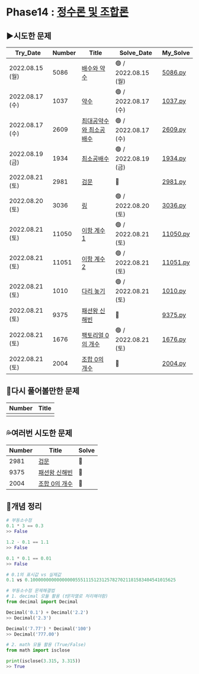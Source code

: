 # Phase14 : [정수론 및 조합론](https://www.acmicpc.net/step/18)



## ▶️시도한 문제

| Try_Date        | Number | Title                                                        | Solve_Date           | My_Solve               |
| --------------- | ------ | ------------------------------------------------------------ | -------------------- | ---------------------- |
| 2022.08.15 (월) | 5086   | [배수와 약수](https://www.acmicpc.net/problem/5086)          | 🟢 / 2022.08.15 (월) | [5086.py](5086.py) |
| 2022.08.17 (수) | 1037   | [약수](https://www.acmicpc.net/problem/1037)                 | 🟢 / 2022.08.17 (수) | [1037.py](1037.py) |
| 2022.08.17 (수) | 2609   | [최대공약수와 최소공배수](https://www.acmicpc.net/problem/2609) | 🟢 / 2022.08.17 (수) | [2609.py](2609.py) |
| 2022.08.19 (금) | 1934   | [최소공배수](https://www.acmicpc.net/problem/1934)           | 🟢 / 2022.08.19 (금) | [1934.py](1934.py) |
| 2022.08.21 (토) | 2981   | [검문](https://www.acmicpc.net/problem/2981)                 | 🔴 | [2981.py](2981.py) |
| 2022.08.20 (토) | 3036   | [링](https://www.acmicpc.net/problem/3036)                   | 🟢 / 2022.08.20 (토) | [3036.py](3036.py) |
| 2022.08.21 (토) | 11050  | [이항 계수 1](https://www.acmicpc.net/problem/11050)         | 🟢 / 2022.08.21 (토) | [11050.py](11050.py) |
| 2022.08.21 (토) | 11051  | [이항 계수 2](https://www.acmicpc.net/problem/11051)         | 🟢 / 2022.08.21 (토) | [11051.py](11051.py) |
| 2022.08.21 (토) | 1010   | [다리 놓기](https://www.acmicpc.net/problem/1010)            | 🟢 / 2022.08.21 (토) | [1010.py](1010.py) |
| 2022.08.21 (토) | 9375   | [패션왕 신해빈](https://www.acmicpc.net/problem/9375)        | 🔴 | [9375.py](9375.py) |
| 2022.08.21 (토) | 1676   | [팩토리얼 0의 개수](https://www.acmicpc.net/problem/1676)    | 🟢 / 2022.08.21 (토) | [1676.py](1676.py) |
| 2022.08.21 (토) | 2004   | [조합 0의 개수](https://www.acmicpc.net/problem/2004)        | 🔴 | [2004.py](2004.py) |

## 💫다시 풀어볼만한 문제

| Number | Title |
| ------ | ----- |
|        |       |



## 💦여러번 시도한 문제

| Number | Title                                                 | Solve |
| ------ | ----------------------------------------------------- | ----- |
| 2981   | [검문](https://www.acmicpc.net/problem/2981)          | 🔴     |
| 9375   | [패션왕 신해빈](https://www.acmicpc.net/problem/9375) | 🔴     |
| 2004   | [조합 0의 개수](https://www.acmicpc.net/problem/2004) | 🔴     |



## 📑개념 정리

```python
# 부동소수점
0.1 * 3 == 0.3
>> False

1.2 - 0.1 == 1.1
>> False

0.1 * 0.1 == 0.01
>> False

# 0.1의 표시값 vs 실제값
0.1 vs 0.1000000000000000055511151231257827021181583404541015625

# 부동소수점 문제해결법
# 1. decimal 모듈 활용 (❗문자열로 처리해야함)
from decimal import Decimal

Decimal('0.1') + Decimal('2.2')
>> Decimal('2.3')

Decimal('7.77') * Decimal('100')
>> Decimal('777.00')

# 2. math 모듈 활용 (True/False)
from math import isclose

print(isclose(3.315, 3.315))
>> True
```
